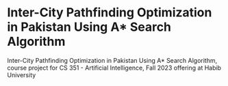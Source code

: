 # Inter-City Pathfinding Optimization in Pakistan Using A* Search Algorithm
Inter-City Pathfinding Optimization in Pakistan Using A* Search Algorithm, course project for CS 351 - Artificial Intelligence, Fall 2023 offering at Habib University
